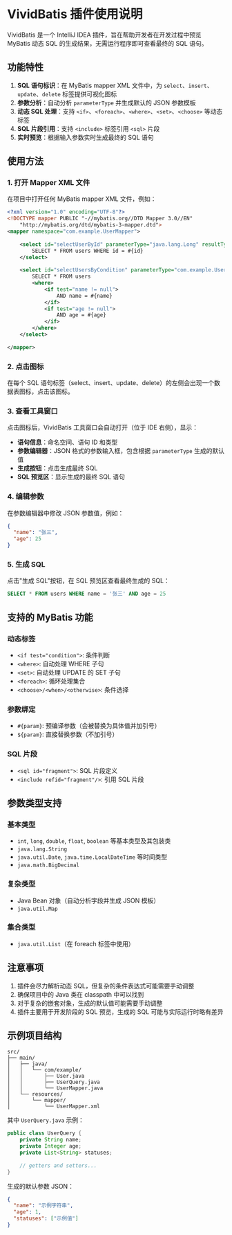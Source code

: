 # VividBatis 插件使用说明

VividBatis 是一个 IntelliJ IDEA 插件，旨在帮助开发者在开发过程中预览 MyBatis 动态 SQL 的生成结果，无需运行程序即可查看最终的 SQL 语句。

## 功能特性

1. **SQL 语句标识**：在 MyBatis mapper XML 文件中，为 `select`、`insert`、`update`、`delete` 标签提供可视化图标
2. **参数分析**：自动分析 `parameterType` 并生成默认的 JSON 参数模板
3. **动态 SQL 处理**：支持 `<if>`、`<foreach>`、`<where>`、`<set>`、`<choose>` 等动态标签
4. **SQL 片段引用**：支持 `<include>` 标签引用 `<sql>` 片段
5. **实时预览**：根据输入参数实时生成最终的 SQL 语句

## 使用方法

### 1. 打开 Mapper XML 文件

在项目中打开任何 MyBatis mapper XML 文件，例如：

```xml
<?xml version="1.0" encoding="UTF-8"?>
<!DOCTYPE mapper PUBLIC "-//mybatis.org//DTD Mapper 3.0//EN" 
    "http://mybatis.org/dtd/mybatis-3-mapper.dtd">
<mapper namespace="com.example.UserMapper">
    
    <select id="selectUserById" parameterType="java.lang.Long" resultType="User">
        SELECT * FROM users WHERE id = #{id}
    </select>
    
    <select id="selectUsersByCondition" parameterType="com.example.UserQuery" resultType="User">
        SELECT * FROM users
        <where>
            <if test="name != null">
                AND name = #{name}
            </if>
            <if test="age != null">
                AND age = #{age}
            </if>
        </where>
    </select>
    
</mapper>
```

### 2. 点击图标

在每个 SQL 语句标签（select、insert、update、delete）的左侧会出现一个数据表图标，点击该图标。

### 3. 查看工具窗口

点击图标后，VividBatis 工具窗口会自动打开（位于 IDE 右侧），显示：

- **语句信息**：命名空间、语句 ID 和类型
- **参数编辑器**：JSON 格式的参数输入框，包含根据 `parameterType` 生成的默认值
- **生成按钮**：点击生成最终 SQL
- **SQL 预览区**：显示生成的最终 SQL 语句

### 4. 编辑参数

在参数编辑器中修改 JSON 参数值，例如：

```json
{
  "name": "张三",
  "age": 25
}
```

### 5. 生成 SQL

点击"生成 SQL"按钮，在 SQL 预览区查看最终生成的 SQL：

```sql
SELECT * FROM users WHERE name = '张三' AND age = 25
```

## 支持的 MyBatis 功能

### 动态标签

- `<if test="condition">`: 条件判断
- `<where>`: 自动处理 WHERE 子句
- `<set>`: 自动处理 UPDATE 的 SET 子句
- `<foreach>`: 循环处理集合
- `<choose>/<when>/<otherwise>`: 条件选择

### 参数绑定

- `#{param}`: 预编译参数（会被替换为具体值并加引号）
- `${param}`: 直接替换参数（不加引号）

### SQL 片段

- `<sql id="fragment">`: SQL 片段定义
- `<include refid="fragment"/>`: 引用 SQL 片段

## 参数类型支持

### 基本类型
- `int`, `long`, `double`, `float`, `boolean` 等基本类型及其包装类
- `java.lang.String`
- `java.util.Date`, `java.time.LocalDateTime` 等时间类型
- `java.math.BigDecimal`

### 复杂类型
- Java Bean 对象（自动分析字段并生成 JSON 模板）
- `java.util.Map`

### 集合类型
- `java.util.List`（在 foreach 标签中使用）

## 注意事项

1. 插件会尽力解析动态 SQL，但复杂的条件表达式可能需要手动调整
2. 确保项目中的 Java 类在 classpath 中可以找到
3. 对于复杂的嵌套对象，生成的默认值可能需要手动调整
4. 插件主要用于开发阶段的 SQL 预览，生成的 SQL 可能与实际运行时略有差异

## 示例项目结构

```
src/
├── main/
│   ├── java/
│   │   └── com/example/
│   │       ├── User.java
│   │       ├── UserQuery.java
│   │       └── UserMapper.java
│   └── resources/
│       └── mapper/
│           └── UserMapper.xml
```

其中 `UserQuery.java` 示例：

```java
public class UserQuery {
    private String name;
    private Integer age;
    private List<String> statuses;
    
    // getters and setters...
}
```

生成的默认参数 JSON：

```json
{
  "name": "示例字符串",
  "age": 1,
  "statuses": ["示例值"]
}
``` 